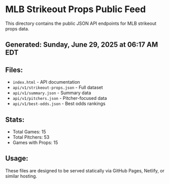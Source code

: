 # MLB Strikeout Props Public Feed

This directory contains the public JSON API endpoints for MLB strikeout props data.

## Generated: Sunday, June 29, 2025 at 06:17 AM EDT

## Files:
- `index.html` - API documentation
- `api/v1/strikeout-props.json` - Full dataset
- `api/v1/summary.json` - Summary data
- `api/v1/pitchers.json` - Pitcher-focused data  
- `api/v1/best-odds.json` - Best odds rankings

## Stats:
- Total Games: 15
- Total Pitchers: 53
- Games with Props: 15

## Usage:
These files are designed to be served statically via GitHub Pages, Netlify, or similar hosting.
